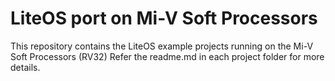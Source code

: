 # LiteOS port on Mi-V Soft Processors
This repository contains the LiteOS example projects running on the Mi-V Soft Processors (RV32) 
Refer the readme.md in each project folder for more details.
